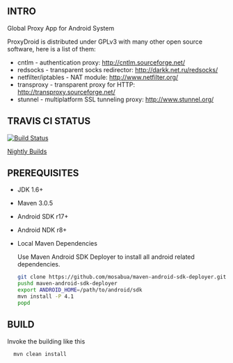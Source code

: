 ## INTRO

Global Proxy App for Android System

ProxyDroid is distributed under GPLv3 with many other open source software, 
here is a list of them:

 * cntlm - authentication proxy: http://cntlm.sourceforge.net/
 * redsocks - transparent socks redirector: http://darkk.net.ru/redsocks/
 * netfilter/iptables - NAT module: http://www.netfilter.org/
 * transproxy - transparent proxy for HTTP: http://transproxy.sourceforge.net/
 * stunnel - multiplatform SSL tunneling proxy: http://www.stunnel.org/

## TRAVIS CI STATUS

[![Build Status](https://secure.travis-ci.org/madeye/proxydroid.png)](http://travis-ci.org/madeye/proxydroid)

[Nightly Builds](http://buildbot.sinaapp.com)

## PREREQUISITES

* JDK 1.6+
* Maven 3.0.5
* Android SDK r17+
* Android NDK r8+

* Local Maven Dependencies

  Use Maven Android SDK Deployer to install all android related dependencies.

  ```bash
  git clone https://github.com/mosabua/maven-android-sdk-deployer.git 
  pushd maven-android-sdk-deployer
  export ANDROID_HOME=/path/to/android/sdk
  mvn install -P 4.1
  popd
  ```

## BUILD

Invoke the building like this

```bash
  mvn clean install
```

